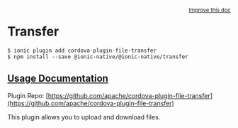 <a style="float:right;font-size:12px;" href="http://github.com/driftyco/ionic-native/edit/master/src/@ionic-native/plugins/transfer/index.ts#L108">
  Improve this doc
</a>

# Transfer

```
$ ionic plugin add cordova-plugin-file-transfer
$ npm install --save @ionic-native/@ionic-native/transfer
```

## [Usage Documentation](https://ionicframework.com/docs/v2/native/transfer/)

Plugin Repo: [https://github.com/apache/cordova-plugin-file-transfer](https://github.com/apache/cordova-plugin-file-transfer)

This plugin allows you to upload and download files.

